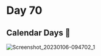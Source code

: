 # Day 70

## Calendar Days 📆

![Screenshot_20230106-094702_1](https://user-images.githubusercontent.com/75839810/211015611-8dea1ff3-6df7-43d0-a59b-10bd9a044457.jpg)
